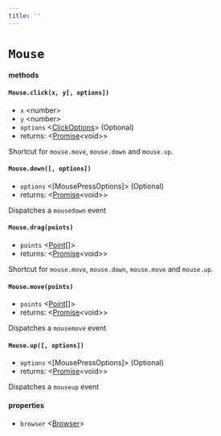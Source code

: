 ```yaml
---
title: ''
---
```


# `Mouse`

#### methods

#### `Mouse.click(x, y[, options])`

- `x` &lt;number&gt;
- `y` &lt;number&gt;
- `options` &lt;[ClickOptions]&gt; (Optional)
- returns: &lt;[Promise]&lt;void&gt;&gt;

Shortcut for `mouse.move`, `mouse.down` and `mouse.up`.

#### `Mouse.down([, options])`

- `options` &lt;[MousePressOptions]&gt; (Optional)
- returns: &lt;[Promise]&lt;void&gt;&gt;

Dispatches a `mousedown` event

#### `Mouse.drag(points)`

- `points` &lt;[Point]\[]&gt;
- returns: &lt;[Promise]&lt;void&gt;&gt;

Shortcut for `mouse.move`, `mouse.down`, `mouse.move` and `mouse.up`.

#### `Mouse.move(points)`

- `points` &lt;[Point]\[]&gt;
- returns: &lt;[Promise]&lt;void&gt;&gt;

Dispatches a `mousemove` event

#### `Mouse.up([, options])`

- `options` &lt;[MousePressOptions]&gt; (Optional)
- returns: &lt;[Promise]&lt;void&gt;&gt;

Dispatches a `mouseup` event

#### properties

- `browser` &lt;[Browser]&gt;

[clickoptions]: ../../api/Browser.md#clickoptions
[promise]: https://developer.mozilla.org/en-US/docs/Web/JavaScript/Reference/Global_Objects/Promise
[point]: ../..#point
[browser]: ../../api/Browser.md#browser
